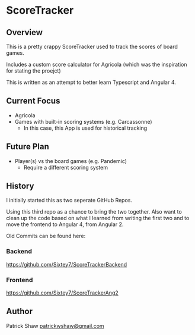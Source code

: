 # ScoreTracker
## Overview
This is a pretty crappy ScoreTracker used to track the scores of board games.  

Includes a custom score calculator for Agricola (which was the inspiration for stating the proejct)

This is written as an attempt to better learn Typescript and Angular 4.

## Current Focus
+ Agricola
+ Games with built-in scoring systems (e.g. Carcassonne)
	+ In this case, this App is used for historical tracking

## Future Plan
+ Player(s) vs the board games (e.g. Pandemic)
	+ Require a different scoring system
	

## History
I initially started this as two seperate GitHub Repos.  

Using this third repo as a chance to bring the two together.  Also want to clean up the code based on what I learned from writing the first two and to move the frontend to Angular 4, from Angular 2. 


Old Commits can be found here:

### Backend
https://github.com/Sixtey7/ScoreTrackerBackend

### Frontend
https://github.com/Sixtey7/ScoreTrackerAng2

## Author
Patrick Shaw
patrickwshaw@gmail.com
